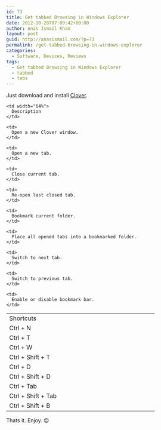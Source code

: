 ```yaml
---
id: 73
title: Get tabbed Browsing in Windows Explorer
date: 2012-10-28T07:09:42+00:00
author: Anas Ismail Khan
layout: post
guid: http://anasismail.com/?p=73
permalink: /get-tabbed-browsing-in-windows-explorer
categories:
  - Software, Devices, Reviews
tags:
  - Get tabbed Browsing in Windows Explorer
  - tabbed
  - tabs
---
```

Just download and install [Clover](http://dl.dropbox.com/u/86011688/Tools/Clover_Setup.zip).

<table width="100%" border="0" cellspacing="0" cellpadding="0">
  <tr>
    <td width="36%">
      Shortcuts
    </td>
    
    <td width="64%">
      Description
    </td>
  </tr>
  
  <tr>
    <td>
      Ctrl + N
    </td>
    
    <td>
      Open a new Clover window.
    </td>
  </tr>
  
  <tr>
    <td>
      Ctrl + T
    </td>
    
    <td>
      Open a new tab.
    </td>
  </tr>
  
  <tr>
    <td>
      Ctrl + W
    </td>
    
    <td>
      Close current tab.
    </td>
  </tr>
  
  <tr>
    <td>
      Ctrl + Shift + T
    </td>
    
    <td>
      Re-open last closed tab.
    </td>
  </tr>
  
  <tr>
    <td>
      Ctrl + D
    </td>
    
    <td>
      Bookmark current folder.
    </td>
  </tr>
  
  <tr>
    <td>
      Ctrl + Shift + D
    </td>
    
    <td>
      Place all opened tabs into a bookmarked folder.
    </td>
  </tr>
  
  <tr>
    <td>
      Ctrl + Tab
    </td>
    
    <td>
      Switch to next tab.
    </td>
  </tr>
  
  <tr>
    <td>
      Ctrl + Shift + Tab
    </td>
    
    <td>
      Switch to previous tab.
    </td>
  </tr>
  
  <tr>
    <td>
      Ctrl + Shift + B
    </td>
    
    <td>
      Enable or disable bookmark bar.
    </td>
  </tr>
</table>

Thats it. Enjoy. 😉